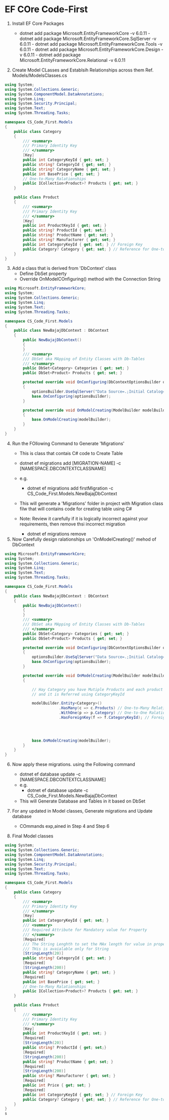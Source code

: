 ﻿# EF COre Code-First

1. Install EF Core Packages

	- dotnet add package Microsoft.EntityFrameworkCore -v 6.0.11
				- dotnet add package Microsoft.EntityFrameworkCore.SqlServer -v 6.0.11
				- dotnet add package Microsoft.EntityFrameworkCore.Tools -v 6.0.11
				- dotnet add package Microsoft.EntityFrameworkCore.Design -v 6.0.11
				- dotnet add package Microsoft.EntityFrameworkCore.Relational -v 6.0.11

2. Create Model CLasses and Establsih Relationships across them
	 Ref. Models/ModelsClasses.cs
```` csharp
using System;
using System.Collections.Generic;
using System.ComponentModel.DataAnnotations;
using System.Linq;
using System.Security.Principal;
using System.Text;
using System.Threading.Tasks;

namespace CS_Code_First.Models
{
    public class Category
    {
        /// <summary>
        /// Primary Identity Key
        /// </summary>
        [Key]
        public int CategoryKeyId { get; set; }
        public string? CategoryId { get; set; }
        public string? CategoryName { get; set; }
        public int BasePrice { get; set; }
        // One-to-Many Ralationships
        public ICollection<Product>? Products { get; set; }
    }

    public class Product
    {
        /// <summary>
        /// Primary Identity Key
        /// </summary>
        [Key]
        public int ProductKeyId { get; set; }
        public string? ProductId { get; set;}
        public string? ProductName { get; set; }
        public string? Manufacturer { get; set; }
        public int CategoryKeyId { get; set; } // Foreign Key
        public Category? Category { get; set; } // Reference for One-to-One Relatinship
    }
}

````

3. Add a class that is derived from 'DbContext' class
    - Define DbSet<EntityClasses> property
    - Override OnModelCOnfiguring() method with the Connection String
```` csharp
using Microsoft.EntityFrameworkCore;
using System;
using System.Collections.Generic;
using System.Linq;
using System.Text;
using System.Threading.Tasks;

namespace CS_Code_First.Models
{
    public class NewBajajDbContext : DbContext
    {
        public NewBajajDbContext()
        {
        }
        /// <summary>
        /// DbSet aka MApping of Entity Classes with Db-Tables
        /// </summary>
        public DbSet<Category> Categories { get; set; }
        public DbSet<Product> Products { get; set; }

        protected override void OnConfiguring(DbContextOptionsBuilder optionsBuilder)
        {
            optionsBuilder.UseSqlServer("Data Source=.;Initial Catalog=NewBajajDb;Integrated Security=SSPI");
            base.OnConfiguring(optionsBuilder);
        }

        protected override void OnModelCreating(ModelBuilder modelBuilder)
        {
            base.OnModelCreating(modelBuilder);
        }
    }
}

````


4. Run the FOllowing Command to Generate 'Migrations'
    - This is class that contais C# code to Create Table
    - dotnet ef migrations add [MIGRATION-NAME] -c [NAMESPACE.DBCONTEXTCLASSNAME]
    - e.g.
        - dotnet ef migrations add firstMigration -c CS_Code_First.Models.NewBajajDbContext

    - This will generate a 'Migrations' folder in project with Migration class filw that will contains code for creating table using C#
    - Note: Review it carefully if it is logically incorrect against your requirements, then remove thsi incorrect migration
        - dotnet ef migrations remove
5. Now Carefully design ralationships un 'OnModelCreating()' mehod of DbContext

```` csharp
using Microsoft.EntityFrameworkCore;
using System;
using System.Collections.Generic;
using System.Linq;
using System.Text;
using System.Threading.Tasks;

namespace CS_Code_First.Models
{
    public class NewBajajDbContext : DbContext
    {
        public NewBajajDbContext()
        {
        }
        /// <summary>
        /// DbSet aka MApping of Entity Classes with Db-Tables
        /// </summary>
        public DbSet<Category> Categories { get; set; }
        public DbSet<Product> Products { get; set; }

        protected override void OnConfiguring(DbContextOptionsBuilder optionsBuilder)
        {
            optionsBuilder.UseSqlServer("Data Source=.;Initial Catalog=NewBajajDb;Integrated Security=SSPI");
            base.OnConfiguring(optionsBuilder);
        }

        protected override void OnModelCreating(ModelBuilder modelBuilder)
        {

            // Hay Category you have Mutiple Products and each product has one Category
            // and it is Referred using CategoryKeyId 

            modelBuilder.Entity<Category>()
                        .HasMany(c => c.Products) // One-to-Many RelationShip
                        .WithOne(p => p.Category) // One-to-One Ralationship
                        .HasForeignKey(f => f.CategoryKeyId); // Foreign Key

                
                

            base.OnModelCreating(modelBuilder);
        }
    }
}

````

6. Now apply these migrations. using the Following command

    - dotnet ef database update -c [NAMESPACE.DBCONTEXTCLASSNAME]
    - e.g.
        - dotnet ef database update -c CS_Code_First.Models.NewBajajDbContext
    - This will Generate Database and Tables in it based on DbSet
7. For any updated in Model classes, Generate migrations and Update database
    - COmmands exp,ained in Step 4 and Step 6
8. Final Model classes

```` csharp
using System;
using System.Collections.Generic;
using System.ComponentModel.DataAnnotations;
using System.Linq;
using System.Security.Principal;
using System.Text;
using System.Threading.Tasks;

namespace CS_Code_First.Models
{
    public class Category
    {
        /// <summary>
        /// Primary Identity Key
        /// </summary>
        [Key]
        public int CategoryKeyId { get; set; }
        /// <summary>
        /// Required Attribute for Mandatory value for Property
        /// </summary>
        [Required]
        /// The String Lenghth to set the MAx length for value in property
        /// THis is avaialable only for String
        [StringLength(20)]
        public string? CategoryId { get; set; }
        [Required]
        [StringLength(200)]
        public string? CategoryName { get; set; }
        [Required]
        public int BasePrice { get; set; }
        // One-to-Many Ralationships
        public ICollection<Product>? Products { get; set; }
    }

    public class Product
    {
        /// <summary>
        /// Primary Identity Key
        /// </summary>
        [Key]
        public int ProductKeyId { get; set; }
        [Required]
        [StringLength(20)]
        public string? ProductId { get; set;}
        [Required]
        [StringLength(200)]
        public string? ProductName { get; set; }
        [Required]
        [StringLength(200)]
        public string? Manufacturer { get; set; }
        [Required]
        public int Price { get; set; }
        [Required]
        public int CategoryKeyId { get; set; } // Foreign Key
        public Category? Category { get; set; } // Reference for One-to-One Relatinship
    }
}
s

````
